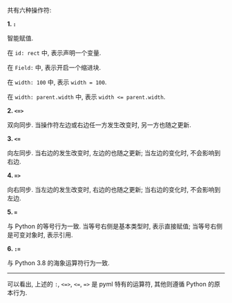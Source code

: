 共有六种操作符:

**1. `:`**

智能赋值.

在 `id: rect` 中, 表示声明一个变量.

在 `Field:` 中, 表示开启一个缩进块.

在 `width: 100` 中, 表示 `width = 100`.

在 `width: parent.width` 中, 表示 `width <= parent.width`.

**2. `<=>`**

双向同步. 当操作符左边或右边任一方发生改变时, 另一方也随之更新.

**3. `<=`**

向左同步. 当右边的发生改变时, 左边的也随之更新; 当左边的变化时, 不会影响到右边.

**4. `=>`**

向右同步. 当左边的发生改变时, 右边的也随之更新; 当右边的变化时, 不会影响到左边.

**5. `=`**

与 Python 的等号行为一致. 当等号右侧是基本类型时, 表示直接赋值; 当等号右侧是可变对象时, 表示引用.

**6. `:=`**

与 Python 3.8 的海象运算符行为一致.

--------------------------------------------------------------------------------

可以看出, 上述的 `:`, `<=>`, `<=`, `=>` 是 pyml 特有的运算符, 其他则遵循 Python 的原本行为.
